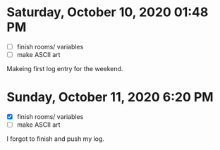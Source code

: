 # Saturday, October 10, 2020 01:48 PM
- [ ] finish rooms/ variables
- [ ] make ASCII art

Makeing first log entry for the weekend.

# Sunday, October 11, 2020 6:20 PM
- [x] finish rooms/ variables
- [ ] make ASCII art

I forgot to finish and push my log.
